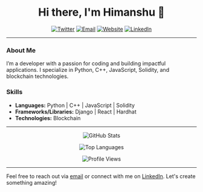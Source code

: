 <h1 align="center">Hi there, I'm Himanshu 👋</h1>

<p align="center">
  <a href="https://twitter.com/kouder01"><img src="https://img.shields.io/badge/Twitter-%231DA1F2.svg?&style=for-the-badge&logo=twitter&logoColor=white" alt="Twitter"></a>
  <a href="mailto:himanshupoptani12@gmail.com"><img src="https://img.shields.io/badge/Email-%23D14836.svg?&style=for-the-badge&logo=gmail&logoColor=white" alt="Email"></a>
  <a href="https://himanshu.bio"><img src="https://img.shields.io/badge/Website-%230077B5.svg?&style=for-the-badge&logo=web&logoColor=white" alt="Website"></a>
  <a href="https://linkedin.com/in/hxxxp"><img src="https://img.shields.io/badge/LinkedIn-%230077B5.svg?&style=for-the-badge&logo=linkedin&logoColor=white" alt="LinkedIn"></a>
</p>

---

### About Me
I’m a developer with a passion for coding and building impactful applications. I specialize in Python, C++, JavaScript, Solidity, and blockchain technologies.

### Skills
- **Languages:** Python | C++ | JavaScript | Solidity
- **Frameworks/Libraries:** Django | React | Hardhat
- **Technologies:** Blockchain

---

<p align="center">
  <img src="https://github-readme-stats.vercel.app/api?username=coderwithsense&show_icons=true&theme=vision-friendly-dark" alt="GitHub Stats">
</p>

<p align="center">
  <img src="https://github-readme-stats.vercel.app/api/top-langs/?username=coderwithsense&layout=compact&theme=vision-friendly-dark" alt="Top Languages">
</p>

<p align="center">
  <img src="https://komarev.com/ghpvc/?username=coderwithsense&color=blueviolet" alt="Profile Views">
</p>

---

Feel free to reach out via [email](mailto:himanshupoptani12@gmail.com) or connect with me on [LinkedIn](https://www.linkedin.com/in/hxxp/). Let's create something amazing!
